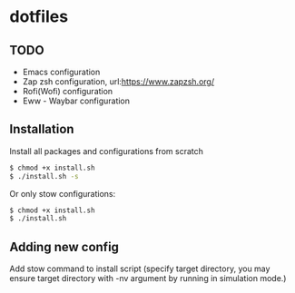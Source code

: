 # dotfiles

## TODO
- Emacs configuration
- Zap zsh configuration, url:https://www.zapzsh.org/
- Rofi(Wofi) configuration
- Eww - Waybar configuration

## Installation
Install all packages and configurations from scratch
```bash
$ chmod +x install.sh
$ ./install.sh -s
```
Or only stow configurations:
```bash
$ chmod +x install.sh
$ ./install.sh
```

## Adding new config
Add stow command to install script (specify target directory, you may ensure target directory with -nv argument by running in simulation mode.)
